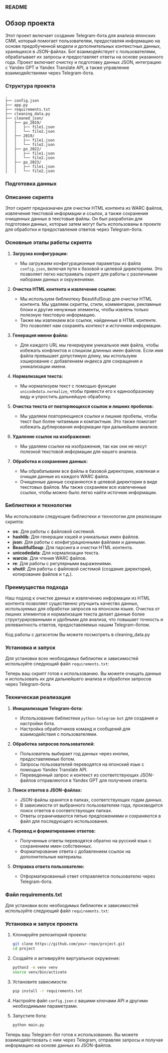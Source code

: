 ### README

## Обзор проекта

Этот проект включает создание Telegram-бота для анализа японских СМИ, который помогает пользователям, предоставляя информацию на основе предобученной модели и дополнительных контекстных данных, хранящихся в JSON-файлах. Бот взаимодействует с пользователями, обрабатывает их запросы и предоставляет ответы на основе указанного года. Проект включает очистку и подготовку данных JSON, интеграцию с Yandex GPT и Yandex Translate API, а также управление взаимодействиями через Telegram-бота.

### Структура проекта

```
.
├── config.json
├── app.py
├── requirements.txt
├── cleaning_data.py
├── cleaned_json/
│   ├── до_2019/
│   │   ├── file1.json
│   │   └── file2.json
│   ├── 2019/
│   │   ├── file1.json
│   │   └── file2.json
│   ├── до_2022/
│   │   ├── file1.json
│   │   └── file2.json
│   ├── до_2023/
│   │   ├── file1.json
│   │   └── file2.json
```

### Подготовка данных

### Описание скрипта

Этот скрипт предназначен для очистки HTML контента из WARC файлов, извлечения текстовой информации и ссылок, а также сохранения очищенных данных в текстовые файлы. Он был разработан для подготовки данных, которые затем могут быть использованы в проекте для обработки и предоставления ответов через Telegram-бота.

### Основные этапы работы скрипта

1. **Загрузка конфигурации:**
   - Мы загружаем конфигурационные параметры из файла `config.json`, включая пути к базовой и целевой директориям. Это позволяет легко настраивать скрипт для работы с различными наборами данных и окружениями.

2. **Очистка HTML контента и извлечение ссылок:**
   - Мы используем библиотеку BeautifulSoup для очистки HTML контента. Мы удаляем скрипты, стили, комментарии, рекламные блоки и другие ненужные элементы, чтобы извлечь только полезную текстовую информацию.
   - Также мы извлекаем все ссылки, найденные в HTML контенте. Это позволяет нам сохранять контекст и источники информации.

3. **Генерация имени файла:**
   - Для каждого URL мы генерируем уникальное имя файла, чтобы избежать конфликтов и слишком длинных имен файлов. Если имя файла превышает допустимую длину, мы используем хэширование с добавлением индекса для сокращения и уникализации имени.

4. **Нормализация текста:**
   - Мы нормализуем текст с помощью функции `unicodedata.normalize`, чтобы привести его к единообразному виду и упростить дальнейшую обработку.

5. **Очистка текста от повторяющихся ссылок и лишних пробелов:**
   - Мы удаляем повторяющиеся ссылки и лишние пробелы, чтобы текст был более читаемым и компактным. Это также помогает избежать дублирования информации при дальнейшем анализе.

6. **Удаление ссылок на изображения:**
   - Мы удаляем ссылки на изображения, так как они не несут полезной текстовой информации для нашего анализа.

7. **Обработка и сохранение данных:**
   - Мы обрабатываем все файлы в базовой директории, извлекая и очищая данные из каждого WARC файла.
   - Очищенные данные сохраняются в целевой директории в виде текстовых файлов. Мы также сохраняем все извлеченные ссылки, чтобы можно было легко найти источник информации.


### Библиотеки и технологии

Мы использовали следующие библиотеки и технологии для реализации скрипта:
- **os**: Для работы с файловой системой.
- **hashlib**: Для генерации хэшей и уникальных имен файлов.
- **json**: Для работы с конфигурационными файлами и данными.
- **BeautifulSoup**: Для парсинга и очистки HTML контента.
- **unicodedata**: Для нормализации текста.
- **warcio**: Для чтения WARC файлов.
- **re**: Для работы с регулярными выражениями.
- **shutil**: Для работы с файловой системой (создание директорий, копирование файлов и т.д.).

### Преимущества подхода

Наш подход к очистке данных и извлечению информации из HTML контента позволяет существенно улучшить качество данных, используемых для обработки запросов на японском языке. Очистка от лишних элементов и нормализация текста делает данные более структурированными и удобными для анализа, что повышает точность и релевантность ответов, предоставляемых нашим Telegram-ботом. 

Код работы с датасетом Вы можете посмотреть в cleaning_data.py

### Установка и запуск

Для установки всех необходимых библиотек и зависимостей используйте следующий файл `requirements.txt`:


Теперь ваш скрипт готов к использованию. Вы можете очищать данные и использовать их для дальнейшего анализа и обработки запросов через Telegram-бота.
### Техническая реализация

1. **Инициализация Telegram-бота:**
   - Использование библиотеки `python-telegram-bot` для создания и настройки бота.
   - Настройка обработчиков команд и сообщений для взаимодействия с пользователями.

2. **Обработка запросов пользователей:**
   - Пользователь выбирает год данных через кнопки, предоставляемые ботом.
   - Запросы пользователей переводятся на японский язык с помощью Yandex Translate API.
   - Переведенный запрос и контекст из соответствующих JSON-файлов отправляются в Yandex GPT для получения ответа.

3. **Поиск ответов в JSON-файлах:**
   - JSON-файлы хранятся в папках, соответствующих годам данных.
   - В зависимости от выбранного пользователем года, производится поиск ответов в соответствующих папках.
   - Ответы ограничиваются пятью предложениями и сохраняются в файл для последующего использования.

4. **Перевод и форматирование ответов:**
   - Полученные ответы переводятся обратно на русский язык с сохранением имен собственных.
   - Форматирование ответа с добавлением ссылок на дополнительные материалы.

5. **Отправка ответа пользователю:**
   - Отформатированный ответ отправляется пользователю через Telegram-бота.

### Файл requirements.txt

Для установки всех необходимых библиотек и зависимостей используйте следующий файл `requirements.txt`:

### Установка и запуск проекта

1. Клонируйте репозиторий проекта:

   ```sh
   git clone https://github.com/your-repo/project.git
   cd project
   ```

2. Создайте и активируйте виртуальное окружение:

   ```sh
   python3 -m venv venv
   source venv/bin/activate
   ```

3. Установите зависимости:

   ```sh
   pip install -r requirements.txt
   ```

4. Настройте файл `config.json` с вашими ключами API и другими необходимыми параметрами.

5. Запустите бота:

   ```sh
   python main.py
   ```

Теперь ваш Telegram-бот готов к использованию. Вы можете взаимодействовать с ним через Telegram, отправляя запросы и получая информацию на основе данных из JSON-файлов.

